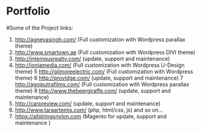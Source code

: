 # Portfolio


#Some of the Project links:

1. http://agneyasingh.com/ (Full customization with Wordpress parallax theme)
2. http://www.smartown.ae (Full customization with Wordpress DIVI theme)
3. http://intempusrealty.com/ (update, support and maintenance)
4. http://ioniamedia.com/ (Full customization with Wordpress U-Design theme)
5 http://gilmoreelectric.com/ (Full customization with Wordpress theme)
6 http://providge.com/ (update, support and maintenance)
7 http://agniputrafilms.com/ (Full customization with Wordpress parallax theme)
8 http://www.thebeergiraffe.com/ (update, support and maintenance)
9. http://carpreview.com/ (update, support and maintenance)
10. http://www.taraartemis.com/ (php, html/css, js) and so on...
11. https://allstringsnylon.com (Magento for update, support and maintenance )
